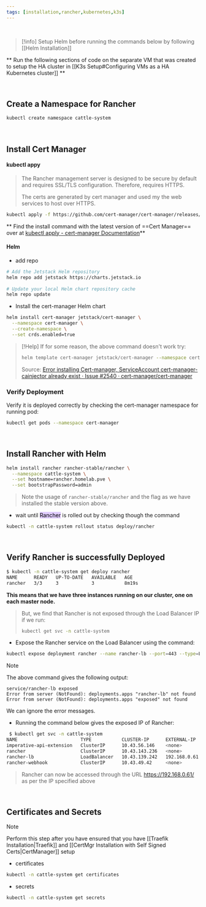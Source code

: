 ```yaml
---
tags: [installation,rancher,kubernetes,k3s]
---
```


</br>

> [!info] 
> Setup Helm before running the commands below by following [[Helm Installation]]

** Run the following sections of code on the separate VM that was created to setup the HA cluster in [[K3s Setup#Configuring VMs as a HA Kubernetes cluster]] **

</br>

## Create a Namespace for Rancher

```bash ln:False
kubectl create namespace cattle-system
```

</br>

## Install Cert Manager

#### kubectl appy

> The Rancher management server is designed to be secure by default and requires SSL/TLS configuration. Therefore, requires HTTPS.
> 
> The certs are generated by cert manager and used my the web services to host over HTTPS.

```bash ln:False
kubectl apply -f https://github.com/cert-manager/cert-manager/releases/download/v1.17.2/cert-manager.yaml
```

** Find the install command with the latest version of ==Cert Manager== over at [kubectl apply - cert-manager Documentation](https://cert-manager.io/docs/installation/kubectl/)**

#### Helm

- add repo
```bash ln:False
# Add the Jetstack Helm repository  
helm repo add jetstack https://charts.jetstack.io  
  
# Update your local Helm chart repository cache  
helm repo update
```

- Install the cert-manager Helm chart
```bash ln:False
helm install cert-manager jetstack/cert-manager \
  --namespace cert-manager \
  --create-namespace \
  --set crds.enabled=true
```

> [!Help] 
> If for some reason, the above command doesn't work try:
> ```bash ln:False
> helm template cert-manager jetstack/cert-manager --namespace cert-manager | kubectl apply -f -
> ```
> 
> Source: [Error installing Cert-manager, ServiceAccount cert-manager-cainjector already exist · Issue #2540 · cert-manager/cert-manager](https://github.com/cert-manager/cert-manager/issues/2540)

### Verify Deployment

Verify it is deployed correctly by checking the cert-manager namespace for running pod:

```bash ln:False
kubectl get pods --namespace cert-manager
```

</br>


## Install Rancher with Helm

```bash ln:False
helm install rancher rancher-stable/rancher \
  --namespace cattle-system \
  --set hostname=rancher.homelab.pve \
  --set bootstrapPassword=admin
```

> Note the usage of `rancher-stable/rancher` and the flag as we have installed the stable version above.

- wait until <mark style="background: #D2B3FFA6;">Rancher</mark> is rolled out by checking though the command
```bash ln:False
kubectl -n cattle-system rollout status deploy/rancher
```

</br>

## Verify Rancher is successfully Deployed

```bash ln:False
$ kubectl -n cattle-system get deploy rancher
NAME      READY   UP-TO-DATE   AVAILABLE   AGE
rancher   3/3     3            3           8m19s
```

**This means that we have three instances running on our cluster, one on each master node.**

> But, we find that Rancher is not exposed through the Load Balancer IP if we run:
> ```bash ln:False
> kubectl get svc -n cattle-system
> ```

- Expose the Rancher service on the Load Balancer using the command:

```bash ln:False
kubectl expose deployment rancher --name rancher-lb --port=443 --type=LoadBalancer -n cattle-system rancher-lb exposed
```

> [!note]
> The above command gives the following output:
> ```text ln:False
> service/rancher-lb exposed
> Error from server (NotFound): deployments.apps "rancher-lb" not found
> Error from server (NotFound): deployments.apps "exposed" not found
> ```
> 
> We can ignore the error messages.

- Running the command below gives the exposed IP of Rancher:

```bash ln:False
 $ kubectl get svc -n cattle-system
NAME                       TYPE           CLUSTER-IP      EXTERNAL-IP    PORT(S)          AGE
imperative-api-extension   ClusterIP      10.43.56.146    <none>         6666/TCP         26m
rancher                    ClusterIP      10.43.143.236   <none>         80/TCP,443/TCP   27m
rancher-lb                 LoadBalancer   10.43.139.242   192.168.0.61   443:31220/TCP    4m8s
rancher-webhook            ClusterIP      10.43.49.42     <none>         443/TCP          25m
```

> Rancher can now be accessed through the URL https://192.168.0.61/ as per the IP specified above

</br>

## Certificates and Secrets

> [!note] 
> Perform this step after you have ensured that you have [[Traefik Installation|Traefik]] and [[CertMgr Installation with Self Signed Certs|CertManager]] setup

- certificates
```bash ln:False
kubectl -n cattle-system get certificates
```

- secrets
```bash ln:False
kubectl -n cattle-system get secrets
```